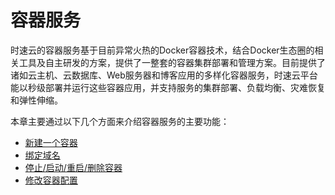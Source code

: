 # 容器服务
时速云的容器服务基于目前异常火热的Docker容器技术，结合Docker生态圈的相关工具及自主研发的方案，提供了一整套的容器集群部署和管理方案。目前提供了诸如云主机、云数据库、Web服务器和博客应用的多样化容器服务，时速云平台能以秒级部署并运行这些容器应用，并支持服务的集群部署、负载均衡、灾难恢复和弹性伸缩。

本章主要通过以下几个方面来介绍容器服务的主要功能：
   * [新建一个容器](create.md)
   * [绑定域名](bind_domain.md)
   * [停止/启动/重启/删除容器](start_stop.md)
   * [修改容器配置](update.md)
